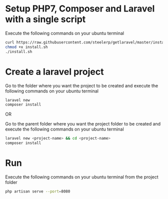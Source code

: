 # Setup PHP7, Composer and Laravel with a single script

Execute the following commands on your ubuntu terminal

```bash
curl https://raw.githubusercontent.com/steelerp/getlaravel/master/install.sh > install.sh
chmod +x install.sh
./install.sh
```
# Create a laravel project

Go to the folder where you want the project to be created and execute the following commands on your ubuntu terminal

```bash
laravel new
composer install
```
OR

Go to the parent folder where you want the project folder to be created and execute the following commands on your ubuntu terminal

```bash
laravel new <project-name> && cd <project-name>
composer install
```

# Run

Execute the following commands on your ubuntu terminal from the project folder

```bash
php artisan serve --port=8080
```
